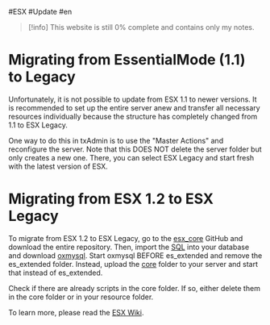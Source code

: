 #ESX #Update #en
> [!info] This website is still 0% complete and contains only my notes.

# Migrating from EssentialMode (1.1) to Legacy

Unfortunately, it is not possible to update from ESX 1.1 to newer versions. It is recommended to set up the entire server anew and transfer all necessary resources individually because the structure has completely changed from 1.1 to ESX Legacy.

One way to do this in txAdmin is to use the "Master Actions" and reconfigure the server. Note that this DOES NOT delete the server folder but only creates a new one. There, you can select ESX Legacy and start fresh with the latest version of ESX.

# Migrating from ESX 1.2 to ESX Legacy

To migrate from ESX 1.2 to ESX Legacy, go to the [esx_core](https://github.com/esx-framework/esx_core) GitHub and download the entire repository. Then, import the [SQL](https://github.com/esx-framework/esx_core/blob/main/database.sql) into your database and download [oxmysql](https://github.com/overextended/oxmysql/releases/tag/v2.7.5). Start oxmysql BEFORE es_extended and remove the es_extended folder. Instead, upload the [core](https://github.com/esx-framework/esx_core/tree/main/core) folder to your server and start that instead of es_extended.

Check if there are already scripts in the core folder. If so, either delete them in the core folder or in your resource folder.

To learn more, please read the [ESX Wiki](https://documentation.esx-framework.org/legacy/installation/).